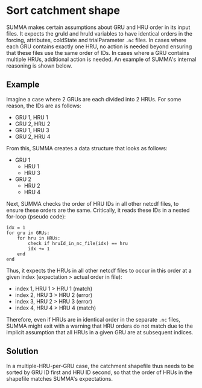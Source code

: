 # Sort catchment shape
SUMMA makes certain assumptions about GRU and HRU order in its input files. It expects the gruId and hruId variables to have identical orders in the forcing, attributes, coldState and trialParameter `.nc` files. In cases where each GRU contains exactly one HRU, no action is needed beyond ensuring that these files use the same order of IDs. In cases where a GRU contains multiple HRUs, additional action is needed. An example of SUMMA's internal reasoning is shown below.

## Example
Imagine a case where 2 GRUs are each divided into 2 HRUs. For some reason, the IDs are as follows:
- GRU 1, HRU 1
- GRU 2, HRU 2
- GRU 1, HRU 3
- GRU 2, HRU 4

From this, SUMMA creates a data structure that looks as follows:
- GRU 1
	* HRU 1
	* HRU 3
- GRU 2
	* HRU 2
	* HRU 4
	
Next, SUMMA checks the order of HRU IDs in all other netcdf files, to ensure these orders are the same. Critically, it reads these IDs in a nested for-loop (pseudo code):

``` 
idx = 1
for gru in GRUs:
	for hru in HRUs:
		check if hruId_in_nc_file(idx) == hru
		idx += 1
	end
end
```

Thus, it expects the HRUs in all other netcdf files to occur in this order at a given index (expectation > actual order in file):
- index 1, HRU 1 > HRU 1 (match)
- index 2, HRU 3 > HRU 2 (error)
- index 3, HRU 2 > HRU 3 (error)
- index 4, HRU 4 > HRU 4 (match)

Therefore, even if HRUs are in identical order in the separate `.nc` files, SUMMA might exit with a warning that HRU orders do not match due to the implicit assumption that all HRUs in a given GRU are at subsequent indices. 

## Solution
In a multiple-HRU-per-GRU case, the catchment shapefile thus needs to be sorted by GRU ID first and HRU ID second, so that the order of HRUs in the shapefile matches SUMMA's expectations.